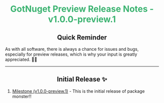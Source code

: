 <h1 align="center" style='color:mediumseagreen;font-weight:bold'>
    GotNuget Preview Release Notes - v1.0.0-preview.1
</h1>

<h2 align="center" style='font-weight:bold'>Quick Reminder</h2>

<div algn="center">

As with all software, there is always a chance for issues and bugs, especially for preview releases, which is why your input is greatly appreciated. 🙏🏼
</div>

---

<h2 style="font-weight:bold" align="center">Initial Release ✨</h2>

1. [Milestone (v1.0.0-preview.1)](https://github.com/KinsonDigital/PackageMonster/milestone/1?closed=1) - This is the initial release of package monster!!
